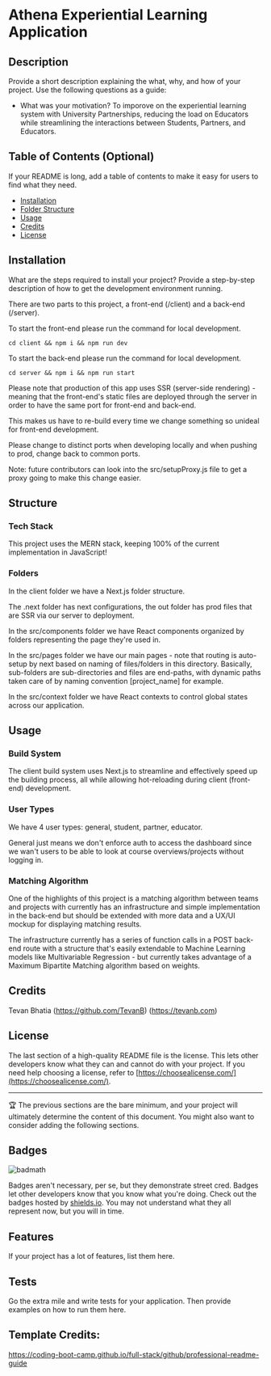 # Athena Experiential Learning Application

## Description

Provide a short description explaining the what, why, and how of your project. Use the following questions as a guide:

- What was your motivation?
  To imporove on the experiential learning system with University Partnerships, reducing the load on Educators while streamlining the interactions between Students, Partners, and Educators.

## Table of Contents (Optional)

If your README is long, add a table of contents to make it easy for users to find what they need.

- [Installation](#installation)
- [Folder Structure](#structure)
- [Usage](#usage)
- [Credits](#credits)
- [License](#license)

## Installation

What are the steps required to install your project? Provide a step-by-step description of how to get the development environment running.

There are two parts to this project, a front-end (/client) and a back-end (/server).

To start the front-end please run the command for local development.

```
cd client && npm i && npm run dev
```

To start the back-end please run the command for local development.

```
cd server && npm i && npm run start
```

Please note that production of this app uses SSR (server-side rendering) - meaning that the front-end's static files are deployed through the server in order to have the same port for front-end and back-end.

This makes us have to re-build every time we change something so unideal for front-end development.

Please change to distinct ports when developing locally and when pushing to prod, change back to common ports.

Note: future contributors can look into the src/setupProxy.js file to get a proxy going to make this change easier.

## Structure

### Tech Stack

This project uses the MERN stack, keeping 100% of the current implementation in JavaScript!

### Folders

In the client folder we have a Next.js folder structure.

The .next folder has next configurations, the out folder has prod files that are SSR via our server to deployment.

In the src/components folder we have React components organized by folders representing the page they're used in.

In the src/pages folder we have our main pages - note that routing is auto-setup by next based on naming of files/folders in this directory. Basically, sub-folders are sub-directories and files are end-paths, with dynamic paths taken care of by naming convention [project_name] for example.

In the src/context folder we have React contexts to control global states across our application.

## Usage

### Build System

The client build system uses Next.js to streamline and effectively speed up the building process, all while allowing hot-reloading during client (front-end) development.

### User Types

We have 4 user types: general, student, partner, educator.

General just means we don't enforce auth to access the dashboard since we wan't users to be able to look at course overviews/projects without logging in.

### Matching Algorithm

One of the highlights of this project is a matching algorithm between teams and projects with currently has an infrastructure and simple implementation in the back-end but should be extended with more data and a UX/UI mockup for displaying matching results.

The infrastructure currently has a series of function calls in a POST back-end route with a structure that's easily extendable to Machine Learning models like Multivariable Regression - but currently takes advantage of a Maximum Bipartite Matching algorithm based on weights.


## Credits

Tevan Bhatia (https://github.com/TevanB) (https://tevanb.com)

## License

The last section of a high-quality README file is the license. This lets other developers know what they can and cannot do with your project. If you need help choosing a license, refer to [https://choosealicense.com/](https://choosealicense.com/).

---

🏆 The previous sections are the bare minimum, and your project will ultimately determine the content of this document. You might also want to consider adding the following sections.

## Badges

![badmath](https://img.shields.io/github/languages/top/lernantino/badmath)

Badges aren't necessary, per se, but they demonstrate street cred. Badges let other developers know that you know what you're doing. Check out the badges hosted by [shields.io](https://shields.io/). You may not understand what they all represent now, but you will in time.

## Features

If your project has a lot of features, list them here.

## Tests

Go the extra mile and write tests for your application. Then provide examples on how to run them here.

## Template Credits:

https://coding-boot-camp.github.io/full-stack/github/professional-readme-guide
